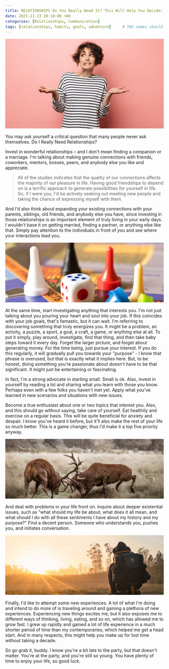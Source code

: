```yaml
---
title: RELATIONSHIPS Do You Really Need It? This Will Help You Decide!
date: 2021-11-23 20:10:00 +00
categories: [Relationships, Communication]
tags: [relationships, habits, goals, adventure]     # TAG names should always be lowercase
---
```


![relationships](/assets/img/need-relationships.jpg)

You may ask yourself a critical question that many people never ask themselves. Do I Really Need Relationships?

Invest in wonderful relationships – and I don't mean finding a companion or a marriage. I'm talking about making genuine connections with friends, coworkers, mentors, bosses, peers, and anybody else you like and appreciate.

> All of the studies indicates that the quality of our connections affects the majority of our pleasure in life.
Having good friendships to depend on is a terrific approach to generate possibilities for yourself in life. So, if I were you, I'd be actively seeking out meeting new people and taking the chance of expressing myself with them.

And I'd also think about expanding your existing connections with your parents, siblings, old friends, and anybody else you have, since investing in those relationships is an important element of truly living in your early days. I wouldn't base it on getting married, finding a partner, or anything else like that. Simply pay attention to the individuals in front of you and see where your interactions lead you.

![interests](/assets/img/interests.jpg)

At the same time, start investigating anything that interests you. I'm not just talking about you pouring your heart and soul into your job. If this coincides with your job goals, that's fantastic, but it can wait. I'm referring to discovering something that truly energizes you. It might be a problem, an activity, a puzzle, a sport, a goal, a craft, a game, or anything else at all. To put it simply, play around, investigate, find that thing, and then take baby steps toward it every day. Forget the larger picture, and forget about generating money. For the time being, just pursue your interest. If you do this regularly, it will gradually pull you towards your "purpose" - I know that phrase is overused, but that is exactly what it implies here. But, to be honest, doing something you're passionate about doesn't have to be that significant. It might just be entertaining or fascinating.

In fact, I'm a strong advocate in starting small. Small is ok. Also, invest in yourself by reading a lot and sharing what you learn with those you know. Perhaps even with a few folks you haven't met yet. Apply what you've learned in new scenarios and situations with new issues.

Become a true enthusiast about one or two topics that interest you. Also, and this should go without saying, take care of yourself. Eat healthily and exercise on a regular basis. This will be quite beneficial for anxiety and despair. I know you've heard it before, but it'll also make the rest of your life so much better. This is a game changer, thus I'd make it a top five priority anyway.

![headon](/assets/img/face-headon.jpg)

And deal with problems in your life front on. Inquire about deeper existential issues, such as "what should my life be about, what does it all mean, and what should I do with all these sentiments I have about my history and my purpose?" Find a decent person. Someone who understands you, pushes you, and initiates conversation.

![adventures](/assets/img/adventures.jpg)

Finally, I'd like to attempt some new experiences. A lot of what I'm doing and intend to do more of is traveling around and gaining a plethora of new experiences. Experiencing new things excites me, but it also exposes me to different ways of thinking, living, eating, and so on, which has allowed me to grow fast. I grew up rapidly and gained a lot of life experience in a much shorter period of time than my contemporaries, which helped me get a head start. And in many respects, this might help you make up for lost time without taking a decade.

So go grab it, buddy. I know you're a bit late to the party, but that doesn't matter. You're at the party, and you're still so young. You have plenty of time to enjoy your life, so good luck.
